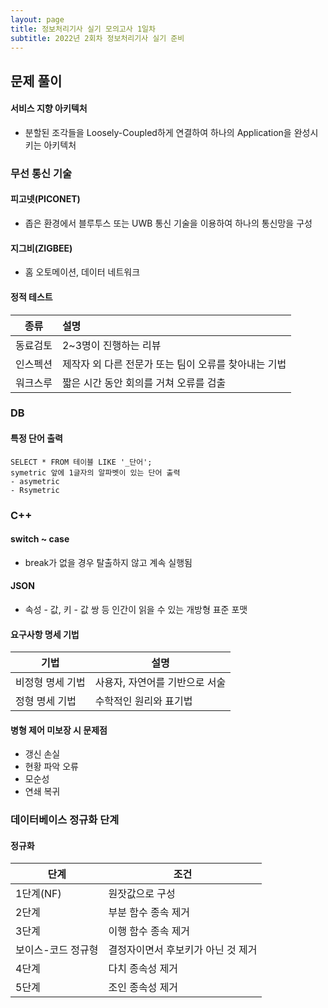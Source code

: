 ```yaml
---
layout: page
title: 정보처리기사 실기 모의고사 1일차
subtitle: 2022년 2회차 정보처리기사 실기 준비
---
```


## 문제 풀이

#### 서비스 지향 아키텍처
- 분할된 조각들을 Loosely-Coupled하게 연결하여 하나의 Application을 완성시키는 아키텍처

### 무선 통신 기술

#### 피고넷(PICONET)
- 좁은 환경에서 블루투스 또는 UWB 통신 기술을 이용하여 하나의 통신망을 구성

#### 지그비(ZIGBEE)
- 홈 오토메이션, 데이터 네트워크

#### 정적 테스트
|종류|설명|
|---|:---|
|동료검토|2~3명이 진행하는 리뷰|
|인스펙션|제작자 외 다른 전문가 또는 팀이 오류를 찾아내는 기법|
|워크스루|짧은 시간 동안 회의를 거쳐 오류를 검출|

### DB
#### 특정 단어 출력
```
SELECT * FROM 테이블 LIKE '_단어';
symetric 앞에 1글자의 알파벳이 있는 단어 출력
- asymetric
- Rsymetric
```

### C++
#### switch ~ case
- break가 없을 경우 탈출하지 않고 계속 실행됨

#### JSON
- 속성 - 값, 키 - 값 쌍 등 인간이 읽을 수 있는 개방형 표준 포맷

#### 요구사항 명세 기법
|기법|설명|
|---|---|
|비정형 명세 기법|사용자, 자연어를 기반으로 서술|
|정형 명세 기법|수학적인 원리와 표기법|

#### 병형 제어 미보장 시 문제점
- 갱신 손실
- 현황 파악 오류
- 모순성
- 연쇄 복귀

### 데이터베이스 정규화 단계
#### 정규화
|단계|조건|
|---|---|
|1단계(NF)|원잣값으로 구성|
|2단계|부분 함수 종속 제거|
|3단계|이행 함수 종속 제거|
|보이스-코드 정규형|결정자이면서 후보키가 아닌 것 제거|
|4단계|다치 종속성 제거|
|5단계|조인 종속성 제거|